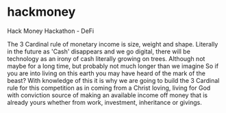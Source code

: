 # hackmoney

Hack Money Hackathon - DeFi

The 3 Cardinal rule of monetary income is size, weight and shape.
Literally in the future as 'Cash' disappears and we go digital, there will be technology as an irony of cash literally growing on trees. Although not maybe for a long time, but probably not much longer than we imagine
So if you are into living on this earth you may have heard of the mark of the beast? With knowledge of this it is why we are going to build the 3 Cardinal rule for this competition as in coming from a Christ loving, living for God with conviction source of making an available income off money that is already yours whether from work, investment, inheritance or givings.

